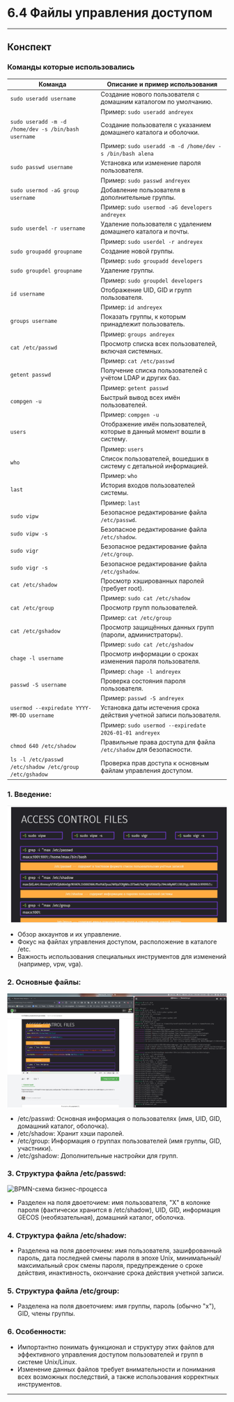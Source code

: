 # 6.4 Файлы управления доступом

---

## Конспект

### Команды которые использовались 
| Команда                                      | Описание и пример использования                                                                                                                             |
|----------------------------------------------|--------------------------------------------------------------------------------------------------------------------------------------------------------------|
| `sudo useradd username`                      | Создание нового пользователя с домашним каталогом по умолчанию.                                                                                              |
|                                              | Пример: `sudo useradd andreyex`                                                                                                                              |
| `sudo useradd -m -d /home/dev -s /bin/bash username` | Создание пользователя с указанием домашнего каталога и оболочки.                                                                                          |
|                                              | Пример: `sudo useradd -m -d /home/dev -s /bin/bash alena`                                                                                                    |
| `sudo passwd username`                       | Установка или изменение пароля пользователя.                                                                                                                |
|                                              | Пример: `sudo passwd andreyex`                                                                                                                              |
| `sudo usermod -aG group username`            | Добавление пользователя в дополнительные группы.                                                                                                           |
|                                              | Пример: `sudo usermod -aG developers andreyex`                                                                                                              |
| `sudo userdel -r username`                   | Удаление пользователя с удалением домашнего каталога и почты.                                                                                               |
|                                              | Пример: `sudo userdel -r andreyex`                                                                                                                          |
| `sudo groupadd groupname`                    | Создание новой группы.                                                                                                                                       |
|                                              | Пример: `sudo groupadd developers`                                                                                                                          |
| `sudo groupdel groupname`                    | Удаление группы.                                                                                                                                             |
|                                              | Пример: `sudo groupdel developers`                                                                                                                          |
| `id username`                                | Отображение UID, GID и групп пользователя.                                                                                                                  |
|                                              | Пример: `id andreyex`                                                                                                                                       |
| `groups username`                            | Показать группы, к которым принадлежит пользователь.                                                                                                       |
|                                              | Пример: `groups andreyex`                                                                                                                                    |
| `cat /etc/passwd`                            | Просмотр списка всех пользователей, включая системных.                                                                                                      |
|                                              | Пример: `cat /etc/passwd`                                                                                                                                   |
| `getent passwd`                              | Получение списка пользователей с учётом LDAP и других баз.                                                                                                 |
|                                              | Пример: `getent passwd`                                                                                                                                     |
| `compgen -u`                                 | Быстрый вывод всех имён пользователей.                                                                                                                     |
|                                              | Пример: `compgen -u`                                                                                                                                        |
| `users`                                      | Отображение имён пользователей, которые в данный момент вошли в систему.                                                                                    |
|                                              | Пример: `users`                                                                                                                                             |
| `who`                                        | Список пользователей, вошедших в систему с детальной информацией.                                                                                          |
|                                              | Пример: `who`                                                                                                                                               |
| `last`                                       | История входов пользователей системы.                                                                                                                     |
|                                              | Пример: `last`                                                                                                                                              |
| `sudo vipw`                                  | Безопасное редактирование файла `/etc/passwd`.                                                                                                            |
| `sudo vipw -s`                               | Безопасное редактирование файла `/etc/shadow`.                                                                                                           |
| `sudo vigr`                                  | Безопасное редактирование файла `/etc/group`.                                                                                                            |
| `sudo vigr -s`                               | Безопасное редактирование файла `/etc/gshadow`.                                                                                                         |
| `cat /etc/shadow`                            | Просмотр хэшированных паролей (требует root).                                                                                                            |
|                                              | Пример: `sudo cat /etc/shadow`                                                                                                                            |
| `cat /etc/group`                             | Просмотр групп пользователей.                                                                                                                             |
|                                              | Пример: `cat /etc/group`                                                                                                                                   |
| `cat /etc/gshadow`                           | Просмотр защищённых данных групп (пароли, администраторы).                                                                                                |
|                                              | Пример: `sudo cat /etc/gshadow`                                                                                                                           |
| `chage -l username`                          | Просмотр информации о сроках изменения пароля пользователя.                                                                                               |
|                                              | Пример: `chage -l andreyex`                                                                                                                               |
| `passwd -S username`                          | Проверка состояния пароля пользователя.                                                                                                                  |
|                                              | Пример: `passwd -S andreyex`                                                                                                                              |
| `usermod --expiredate YYYY-MM-DD username`  | Установка даты истечения срока действия учетной записи пользователя.                                                                                      |
|                                              | Пример: `sudo usermod --expiredate 2026-01-01 andreyex`                                                                                                   |
| `chmod 640 /etc/shadow`                       | Правильные права доступа для файла `/etc/shadow` для безопасности.                                                                                        |
| `ls -l /etc/passwd /etc/shadow /etc/group /etc/gshadow` | Проверка прав доступа к основным файлам управления доступом.                                                                                    |


### 1. Введение:

![BPMN-схема бизнес-процесса](/6%20%20Доступ%20и%20права/Access.png)

- Обзор аккаунтов и их управление.
- Фокус на файлах управления доступом, расположение в каталоге /etc.
- Важность использования специальных инструментов для изменений (например, vpw, vga).
### 2. Основные файлы:

![BPMN-схема бизнес-процесса](/6%20%20Доступ%20и%20права/Access2.png)

- /etc/passwd: Основная информация о пользователях (имя, UID, GID, домашний каталог, оболочка).
- /etc/shadow: Хранит хэши паролей.
- /etc/group: Информация о группах пользователей (имя группы, GID, участники).
- /etc/gshadow: Дополнительные настройки для групп.
### 3. Структура файла /etc/passwd:

![BPMN-схема бизнес-процесса](/6%20%20Доступ%20и%20права/Access3.png)

- Разделен на поля двоеточием: имя пользователя, "X" в колонке пароля (фактически хранится в /etc/shadow), UID, GID, информация GECOS (необязательная), домашний каталог, оболочка.
### 4. Структура файла /etc/shadow:
- Разделена на поля двоеточием: имя пользователя, зашифрованный пароль, дата последней смены пароля в эпохе Unix, минимальный/максимальный срок смены пароля, предупреждение о сроке действия, инактивность, окончание срока действия учетной записи.
### 5. Структура файла /etc/group:
- Разделена на поля двоеточием: имя группы, пароль (обычно "x"), GID, члены группы.
### 6. Особенности:
- Импортантно понимать функционал и структуру этих файлов для эффективного управления доступом пользователей и групп в системе Unix/Linux.
- Изменение данных файлов требует внимательности и понимания всех возможных последствий, а также использования корректных инструментов.

---
